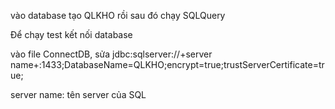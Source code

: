 vào database tạo QLKHO rồi sau đó chạy SQLQuery

Để chạy test kết nối database

vào file ConnectDB, sửa jdbc:sqlserver://+server name+:1433;DatabaseName=QLKHO;encrypt=true;trustServerCertificate=true;

server name: tên server của SQL
